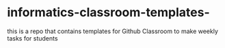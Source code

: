 # informatics-classroom-templates-
this is a repo that contains templates for Github Classroom to make weekly tasks for students
